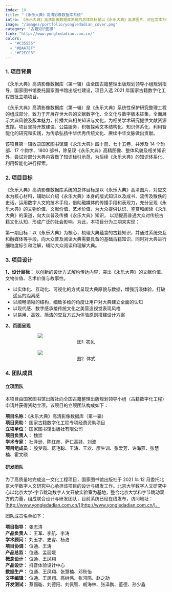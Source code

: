 ```yaml
---
index: 10
title: "《永乐大典》高清影像数据库系统"
intro: 《永乐大典》高清影像数据库系统的总体目标是以《永乐大典》高清图片、对应文本为核心材料，辅助以介绍《永乐大典》本身的版式知识以及成书、流传及散佚的史话，运用数字人文的技术手段，借助融媒体的传播手段和表现力，充分呈现《永乐大典》的文物价值、文献价值、艺术价值，为大众提供认识、鉴赏和阅读《永乐大典》的渠道，向大众普及传播《永乐大典》知识， 以期提高普通大众对传统古籍文化认知，形成广泛的社会影响。
image: "/images/portfolio/yongledadian_cover.png"
category: "古籍知识图谱"
link: "http://www.yongledadian.com.cn/"
colors:
  - "#C35555"
  - "#BAA78F"
  - "#F2ECE3"
---
```


### 1. 项目背景

《永乐大典》高清影像数据库（第一辑）由全国古籍整理出版规划领导小组规划指导，国家图书馆委托国家图书馆出版社建设，项目入选 2021 年国家古籍数字化工程首批立项项目。

《永乐大典》高清影像数据库（第一辑）是《永乐大典》系统性保护研究整理工程的组成部分，致力于开展存世大典的文献数字化、全文化与数字版本征集，全面展示大典风貌及版本魅力，传播大典相关知识与文化，为相关学术研究提供文献资源支撑。项目坚持开放建设、公益服务，积极探索文本结构化、知识体系化、利用智能化的研究和实践，为传承弘扬中华优秀传统文化、赓续中华文脉做出贡献。

该项目第一辑收录国家图书馆藏《永乐大典》四十册、七十五卷，共涉及 14 个韵部、17 个韵字、1800 部书，除呈现《永乐大典》高精图像、整体风貌及相关知识外，尝试对部分大典内容做了知识标引示范，为后续《永乐大典》的知识体系化、利用智能化进行探索。

### 2. 项目目标

《永乐大典》高清影像数据库系统的总体目标是以《永乐大典》高清图片、对应文本为核心材料，辅助以介绍《永乐大典》本身的版式知识以及成书、流传及散佚的史话，运用数字人文的技术手段，借助融媒体的传播手段和表现力，充分呈现《永乐大典》的文物价值、文献价值、艺术价值，为大众提供认识、鉴赏和阅读《永乐大典》的渠道，向大众普及传播《永乐大典》知识， 以期提高普通大众对传统古籍文化认知，形成广泛的社会影响。为此，本项目分为三期来实现：

第一期目标：以《永乐大典》为核心，梳理大典蕴含的古籍知识，并通过系统交互和融媒体等手段，向大众普及阅读大典需要具备的基础古籍知识，同时对大典进行细粒度标引和注解，辅助大众阅读和理解大典。

### 3. 项目设计

**1、设计目标：** 以创新的设计方式解构传达内容，突出《永乐大典》的文献价值、文物价值、艺术价值与故事性。

- 以实体化、互动化、可视化的方式呈现大典原貌与数据，增强沉浸体验，打破遥远的距离感
- 以顺畅清晰的结构，细致多维的角度让用户对大典建立全面的认知
- 以现代感、数字感承接传统文化之美营造视觉表现风格
- 以易用、高效、简洁的交互方式为体验原则搭建设计方案

**2、页面呈现**

<img style="max-width:60%;display:block;margin:0 auto;" src="/images/portfolio/yongledadian1.jpeg" />

<center>图1. 初见</center>

<br/>

<img style="max-width:60%;display:block;margin:0 auto;" src="/images/portfolio/yongledadian2.jpeg" />

<center>图2. 体式</center>

### 4. 团队成员

#### 立项团队

本项目由国家图书馆出版社向全国古籍整理出版规划领导小组（古籍数字化工程）申请并获得资助立项。该项目的立项团队构成如下：

**项目名称：**《永乐大典》高清影像数据库（第一辑）  
**项目资助：** 国家古籍数字化工程专项经费资助项目  
**立项单位：** 国家图书馆出版社有限公司  
**项目负责人：** 魏崇  
**学术专家：** 杜泽逊、陈红彦、萨仁高娃、刘波  
**项目组成员：** 殷梦霞、葛艳聪、王涛、王欢、廖生训、张爱芳、许海燕、张慧楠、霍文硕

#### 研发团队

为了高质量地完成这一文化工程项目，国家图书馆出版社于 2021 年 12 月委托北京大学数字人文研究中心承担该项目的设计与研发工作。北京大学数字人文研究中心以北京大学-字节跳动数字人文开放实验室为基地，整合北京大学和字节跳动双方的力量，组成联合设计与研发团队，目前系统已经在线发布，访问地址：[http://www.yongledadian.com.cn/](http://www.yongledadian.com.cn/)。

团队成员名单如下：

**项目指导：** 张志清  
**产品负责人：** 王军、李航、李涛  
**学术顾问：** 刘玉才、史睿、杨浩  
**项目协调：** 位通、王涛  
**产品总监：** 位通、孟丽媛  
**概念设计：** 位通、王凤翔  
**产品设计：** 抖音体验设计中心  
**数据生产：** 位通、王凤翔、张慧楠、邓秋怡  
**文字编辑：** 位通、王凤翔、高树伟、张鸿鸣、赵之劼  
**开发测试：** 蔡俪璇、刘德阳、刘佩智、胡海林、张泽鹏、董德、孙少鑫
